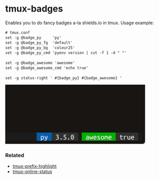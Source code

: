 # tmux-badges

Enables you to do fancy badges a-la shields.io in tmux.
Usage example:

```
# tmux.conf
set -g @badge_py     'py'
set -g @badge_py_fg  'default'
set -g @badge_py_bg  'colour25'
set -g @badge_py_cmd 'pyenv version | cut -f 1 -d " "'

set -g @badge_awesome 'awesome'
set -g @badge_awesome_cmd 'echo true'

set -g status-right ' #{badge_py} #{badge_awesome} '
```

![sec(c)](screenshot.png)

### Related

 - [tmux-prefix-highlight](https://github.com/tmux-plugins/tmux-prefix-highlight)
 - [tmux-online-status](https://github.com/tmux-plugins/tmux-online-status)
